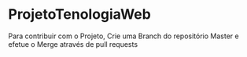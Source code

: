 # ProjetoTenologiaWeb

Para contribuir com o Projeto, Crie uma Branch do repositório Master e efetue o Merge através de pull requests
